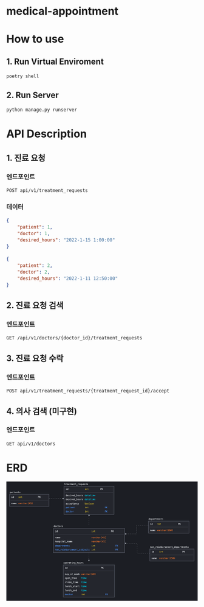 # medical-appointment

# How to use

## 1. Run Virtual Enviroment
```shell
poetry shell
```

## 2. Run Server
```shell
python manage.py runserver
```

# API Description

## 1. 진료 요청
### 엔드포인트

```shell
POST api/v1/treatment_requests
```

### 데이터
```json
{
    "patient": 1,
    "doctor": 1,
    "desired_hours": "2022-1-15 1:00:00"
}

{
    "patient": 2,
    "doctor": 2,
    "desired_hours": "2022-1-11 12:50:00"
}
```

## 2. 진료 요청 검색
### 엔드포인트

```shell
GET /api/v1/doctors/{doctor_id}/treatment_requests
```

## 3. 진료 요청 수락
### 엔드포인트

```shell
POST api/v1/treatment_requests/{treatment_request_id}/accept
```

## 4. 의사 검색 (미구현)
### 엔드포인트

```shell
GET api/v1/doctors
```

# ERD
![ERD](./imgs/ERD.png)